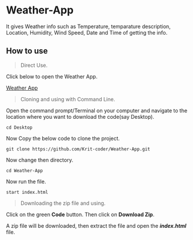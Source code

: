 # Weather-App

It gives Weather info such as Temperature, temparature description, Location, Humidity, Wind Speed, Date and Time of getting the info.

## How to use

> Direct Use.

Click below to open the Weather App.

[Weather App](https://krit-coder.github.io/Weather-App/)

> Cloning and using with Command Line.

Open the command prompt/Terminal on your computer and navigate to the location where you want to download the code(say Desktop).

```
cd Desktop
```

Now Copy the below code to clone the project.

```
git clone https://github.com/Krit-coder/Weather-App.git
```

Now change then directory.

```
cd Weather-App
```

Now run the file.

```
start index.html
```

> Downloading the zip file and using.

Click on the green **Code** button. Then click on **Download Zip**. 

A zip file will be downloaded, then extract the file and open the ***index.html*** file.
